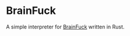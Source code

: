 # BrainFuck

A simple interpreter for [BrainFuck](https://en.wikipedia.org/wiki/Brainfuck) written in Rust.


